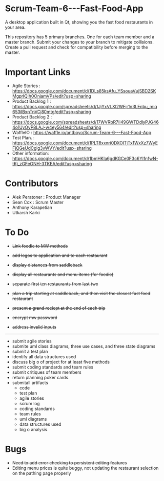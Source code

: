 # Scrum-Team-6---Fast-Food-App
A desktop application built in Qt, showing you the fast food restaurants in your area. 

This repository has 5 primary branches. One for each team member and a master branch. Submit your changes to your branch to mitigate collisions. Create a pull request and check for compatibility before merging to the master. 

# Important Links
- Agile Stories   : https://docs.google.com/document/d/1DLs85ksAfu_YSsouaVujSBD2SKMgprIQIh0OnjamVPs/edit?usp=sharing 
- Product Backlog 1 : https://docs.google.com/spreadsheets/d/1JjYxVLXl2WFjr1n3LEnbu_miq653ilBxnTnVCj80mtg/edit?usp=sharing
- Product Backlog 2 : https://docs.google.com/spreadsheets/d/17WVRbR7II49GWTDdlyPJG464o1UyOvP8LAJ-w4ey564/edit?usp=sharing
- WaffleIO        : https://waffle.io/antboyo/Scrum-Team-6---Fast-Food-App
- Test Plan.       : https://docs.google.com/document/d/1PLT8xxnri0DXOITjTx1WxXz7WyEFjQGeUdCglg3vWVY/edit?usp=sharing
- Other information: https://docs.google.com/document/d/1bmHKIa6gdKGCe0F3c6YI1nfwN-tKj_zGFeONH-3TKEA/edit?usp=sharing

# Contributors
- Alek Peratoner     : Product Manager
- Sean Cox           : Scrum Master
- Anthony Karapetian
- Utkarsh Karki

# To Do
- ~~Link foodie to MW methods~~
- ~~add logos to application and to each restaurant~~
- ~~display distances from saddleback~~
- ~~display all restaurants and menu items (for foodie)~~
- ~~separate first ten restaurants from last two~~

- ~~plan a trip starting at saddleback, and then visit the closest fast food restaurant~~
- ~~present a grand reciept at the end of each trip~~
- ~~encrypt mw password~~
- ~~address invalid inputs~~
------------------------------------
- submit agile stories
- submite uml class diagrams, three use cases, and three state diagrams
- submit a test plan
- identify all data structures used
- discuss big o of project for at least five methods
- submit coding standards and team rules
- submit critiques of team members
- return planning poker cards
- submitall artifacts
  - code
  - test plan
  - agile stories
  - scrum log
  - coding standards
  - team rules
  - uml diagrams
  - data structures used
  - big o analysis

# Bugs
- ~~Need to add error checking to persistent editing features~~
- Editing menu prices is quite buggy, not updating the restaurant selection on the pathing page properly

